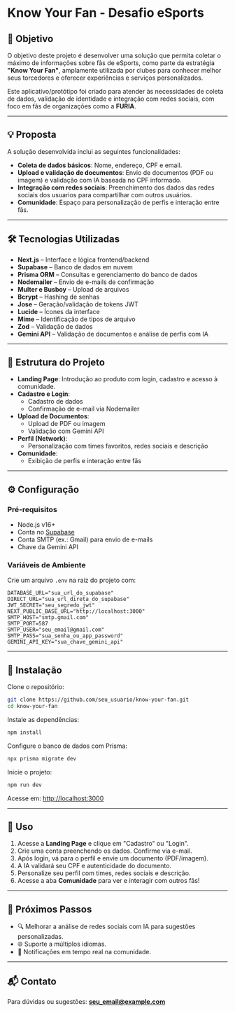 
# Know Your Fan - Desafio eSports

## 🎯 Objetivo

O objetivo deste projeto é desenvolver uma solução que permita coletar o máximo de informações sobre fãs de eSports, como parte da estratégia **"Know Your Fan"**, amplamente utilizada por clubes para conhecer melhor seus torcedores e oferecer experiências e serviços personalizados.

Este aplicativo/protótipo foi criado para atender às necessidades de coleta de dados, validação de identidade e integração com redes sociais, com foco em fãs de organizações como a **FURIA**.

---

## 💡 Proposta

A solução desenvolvida inclui as seguintes funcionalidades:

- **Coleta de dados básicos**: Nome, endereço, CPF e email.
- **Upload e validação de documentos**: Envio de documentos (PDF ou imagem) e validação com IA baseada no CPF informado.
- **Integração com redes sociais**: Preenchimento dos dados das redes sociais dos usuarios para compartilhar com outros usuários.
- **Comunidade**: Espaço para personalização de perfis e interação entre fãs.

---

## 🛠 Tecnologias Utilizadas

- **Next.js** – Interface e lógica frontend/backend
- **Supabase** – Banco de dados em nuvem
- **Prisma ORM** – Consultas e gerenciamento do banco de dados
- **Nodemailer** – Envio de e-mails de confirmação
- **Multer e Busboy** – Upload de arquivos
- **Bcrypt** – Hashing de senhas
- **Jose** – Geração/validação de tokens JWT
- **Lucide** – Ícones da interface
- **Mime** – Identificação de tipos de arquivo
- **Zod** – Validação de dados
- **Gemini API** – Validação de documentos e análise de perfis com IA

---

## 🧱 Estrutura do Projeto

- **Landing Page**: Introdução ao produto com login, cadastro e acesso à comunidade.
- **Cadastro e Login**:
  - Cadastro de dados
  - Confirmação de e-mail via Nodemailer
- **Upload de Documentos**:
  - Upload de PDF ou imagem
  - Validação com Gemini API
- **Perfil (Network)**:
  - Personalização com times favoritos, redes sociais e descrição
- **Comunidade**:
  - Exibição de perfis e interação entre fãs

---

## ⚙️ Configuração

### Pré-requisitos

- Node.js v16+
- Conta no [Supabase](https://supabase.com)
- Conta SMTP (ex.: Gmail) para envio de e-mails
- Chave da Gemini API

### Variáveis de Ambiente

Crie um arquivo `.env` na raiz do projeto com:

```env
DATABASE_URL="sua_url_do_supabase"
DIRECT_URL="sua_url_direta_do_supabase"
JWT_SECRET="seu_segredo_jwt"
NEXT_PUBLIC_BASE_URL="http://localhost:3000"
SMTP_HOST="smtp.gmail.com"
SMTP_PORT=587
SMTP_USER="seu_email@gmail.com"
SMTP_PASS="sua_senha_ou_app_password"
GEMINI_API_KEY="sua_chave_gemini_api"
```

---

## 🚀 Instalação

Clone o repositório:

```bash
git clone https://github.com/seu_usuario/know-your-fan.git
cd know-your-fan
```

Instale as dependências:

```bash
npm install
```

Configure o banco de dados com Prisma:

```bash
npx prisma migrate dev
```

Inicie o projeto:

```bash
npm run dev
```

Acesse em: [http://localhost:3000](http://localhost:3000)

---

## 🧪 Uso

1. Acesse a **Landing Page** e clique em "Cadastro" ou "Login".
2. Crie uma conta preenchendo os dados. Confirme via e-mail.
3. Após login, vá para o perfil e envie um documento (PDF/imagem).
4. A IA validará seu CPF e autenticidade do documento.
5. Personalize seu perfil com times, redes sociais e descrição.
6. Acesse a aba **Comunidade** para ver e interagir com outros fãs!

---

## 📌 Próximos Passos

- 🔍 Melhorar a análise de redes sociais com IA para sugestões personalizadas.
- 🌐 Suporte a múltiplos idiomas.
- 🔔 Notificações em tempo real na comunidade.

---

## 📬 Contato

Para dúvidas ou sugestões: **seu_email@example.com**
